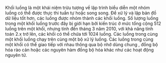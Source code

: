 Khối luồng là một khái niệm trừu tượng về lập trình biểu diễn một nhóm luồng có thể được thực thi tuần tự hoặc song song. Để xử lý và lập bản đồ dữ liệu tốt hơn, các luồng được nhóm thành các khối luồng. Số lượng luồng trong một khối luồng trước đây bị giới hạn bởi kiến ​​trúc ở mức tổng cộng 512 luồng trên một khối, nhưng tính đến tháng 3 năm 2010, với khả năng tính toán 2.x trở lên, các khối có thể chứa tới 1024 luồng. Các luồng trong cùng một khối luồng chạy trên cùng một bộ xử lý luồng.  Các luồng trong cùng một khối có thể giao tiếp với nhau thông qua bộ nhớ dùng chung , đồng bộ hóa rào cản hoặc các nguyên hàm đồng bộ hóa khác như các hoạt động nguyên tử.

